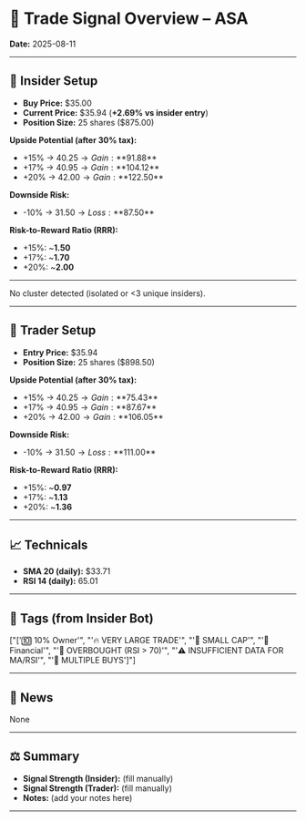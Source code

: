 
# 📝 Trade Signal Overview – ASA

**Date:** 2025-08-11

---

## 👤 Insider Setup
- **Buy Price:** $35.00
- **Current Price:** $35.94 (**+2.69% vs insider entry**)
- **Position Size:** 25 shares ($875.00)

**Upside Potential (after 30% tax):**
- +15% → $40.25 → Gain: **$91.88**
- +17% → $40.95 → Gain: **$104.12**
- +20% → $42.00 → Gain: **$122.50**

**Downside Risk:**
- -10% → $31.50 → Loss: **$87.50**

**Risk-to-Reward Ratio (RRR):**
- +15%: ~**1.50**
- +17%: ~**1.70**
- +20%: ~**2.00**

---

No cluster detected (isolated or <3 unique insiders).

---

## 💸 Trader Setup
- **Entry Price:** $35.94
- **Position Size:** 25 shares ($898.50)

**Upside Potential (after 30% tax):**
- +15% → $40.25 → Gain: **$75.43**
- +17% → $40.95 → Gain: **$87.67**
- +20% → $42.00 → Gain: **$106.05**

**Downside Risk:**
- -10% → $31.50 → Loss: **$111.00**

**Risk-to-Reward Ratio (RRR):**
- +15%: ~**0.97**
- +17%: ~**1.13**
- +20%: ~**1.36**

---

## 📈 Technicals
- **SMA 20 (daily):** $33.71
- **RSI 14 (daily):** 65.01

---

## 🧩 Tags (from Insider Bot)
["['🔟 10% Owner'", "'🔥 VERY LARGE TRADE'", "'🌱 SMALL CAP'", "'🏦 Financial'", "'🚀 OVERBOUGHT (RSI > 70)'", "'⚠️ INSUFFICIENT DATA FOR MA/RSI'", "'🧩 MULTIPLE BUYS']"]

---

## 📢 News
None

---

## ⚖️ Summary
- **Signal Strength (Insider):** (fill manually)
- **Signal Strength (Trader):** (fill manually)
- **Notes:** (add your notes here)

---
